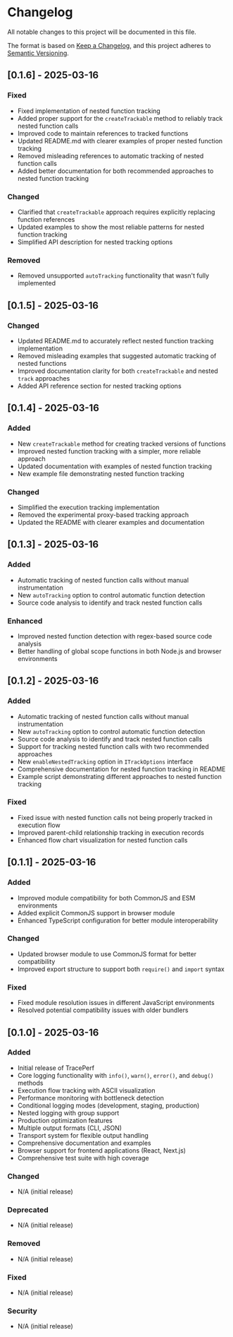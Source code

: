# Changelog

All notable changes to this project will be documented in this file.

The format is based on [Keep a Changelog](https://keepachangelog.com/en/1.0.0/),
and this project adheres to [Semantic Versioning](https://semver.org/spec/v2.0.0.html).

## [0.1.6] - 2025-03-16

### Fixed
- Fixed implementation of nested function tracking
- Added proper support for the `createTrackable` method to reliably track nested function calls
- Improved code to maintain references to tracked functions
- Updated README.md with clearer examples of proper nested function tracking
- Removed misleading references to automatic tracking of nested function calls
- Added better documentation for both recommended approaches to nested function tracking

### Changed
- Clarified that `createTrackable` approach requires explicitly replacing function references
- Updated examples to show the most reliable patterns for nested function tracking
- Simplified API description for nested tracking options

### Removed
- Removed unsupported `autoTracking` functionality that wasn't fully implemented

## [0.1.5] - 2025-03-16

### Changed
- Updated README.md to accurately reflect nested function tracking implementation
- Removed misleading examples that suggested automatic tracking of nested functions
- Improved documentation clarity for both `createTrackable` and nested `track` approaches
- Added API reference section for nested tracking options

## [0.1.4] - 2025-03-16

### Added
- New `createTrackable` method for creating tracked versions of functions
- Improved nested function tracking with a simpler, more reliable approach
- Updated documentation with examples of nested function tracking
- New example file demonstrating nested function tracking

### Changed
- Simplified the execution tracking implementation
- Removed the experimental proxy-based tracking approach
- Updated the README with clearer examples and documentation

## [0.1.3] - 2025-03-16

### Added
- Automatic tracking of nested function calls without manual instrumentation
- New `autoTracking` option to control automatic function detection
- Source code analysis to identify and track nested function calls

### Enhanced
- Improved nested function detection with regex-based source code analysis
- Better handling of global scope functions in both Node.js and browser environments

## [0.1.2] - 2025-03-16

### Added
- Automatic tracking of nested function calls without manual instrumentation
- New `autoTracking` option to control automatic function detection
- Source code analysis to identify and track nested function calls
- Support for tracking nested function calls with two recommended approaches
- New `enableNestedTracking` option in `ITrackOptions` interface
- Comprehensive documentation for nested function tracking in README
- Example script demonstrating different approaches to nested function tracking

### Fixed
- Fixed issue with nested function calls not being properly tracked in execution flow
- Improved parent-child relationship tracking in execution records
- Enhanced flow chart visualization for nested function calls

## [0.1.1] - 2025-03-16

### Added
- Improved module compatibility for both CommonJS and ESM environments
- Added explicit CommonJS support in browser module
- Enhanced TypeScript configuration for better module interoperability

### Changed
- Updated browser module to use CommonJS format for better compatibility
- Improved export structure to support both `require()` and `import` syntax

### Fixed
- Fixed module resolution issues in different JavaScript environments
- Resolved potential compatibility issues with older bundlers

## [0.1.0] - 2025-03-16

### Added
- Initial release of TracePerf
- Core logging functionality with `info()`, `warn()`, `error()`, and `debug()` methods
- Execution flow tracking with ASCII visualization
- Performance monitoring with bottleneck detection
- Conditional logging modes (development, staging, production)
- Nested logging with group support
- Production optimization features
- Multiple output formats (CLI, JSON)
- Transport system for flexible output handling
- Comprehensive documentation and examples
- Browser support for frontend applications (React, Next.js)
- Comprehensive test suite with high coverage

### Changed
- N/A (initial release)

### Deprecated
- N/A (initial release)

### Removed
- N/A (initial release)

### Fixed
- N/A (initial release)

### Security
- N/A (initial release) 
